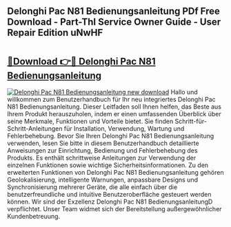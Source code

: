 ## Delonghi Pac N81 Bedienungsanleitung PDf Free Download - Part-ThI Service Owner Guide - User Repair Edition uNwHF

# <h2><a href="http://df1u5nq.blite.top/?on=Delonghi+Pac+N81+Bedienungsanleitung">🔗Download 👉🔴 Delonghi Pac N81 Bedienungsanleitung</a></h2>

[![Delonghi Pac N81 Bedienungsanleitung new download](https://i.imgur.com/lujVjoI.png)](http://df1u5nq.blite.top/?on=Delonghi+Pac+N81+Bedienungsanleitung)
Hallo und willkommen zum Benutzerhandbuch für Ihr neu integriertes Delonghi Pac N81 Bedienungsanleitung. Dieser Leitfaden soll Ihnen helfen, das Beste aus Ihrem Produkt herauszuholen, indem er einen umfassenden Überblick über seine Merkmale, Funktionen und Vorteile bietet. Sie finden Schritt-für-Schritt-Anleitungen für Installation, Verwendung, Wartung und Fehlerbehebung. Bevor Sie Ihren Delonghi Pac N81 Bedienungsanleitung verwenden, lesen Sie bitte in diesem Benutzerhandbuch detaillierte Anweisungen zur Einrichtung, Bedienung und Fehlerbehebung des Produkts. Es enthält schrittweise Anleitungen zur Verwendung der einzelnen Funktionen sowie wichtige Sicherheitsinformationen. Zu den erweiterten Funktionen von Delonghi Pac N81 Bedienungsanleitung gehören Geolokalisierung, intelligente Warnungen, anpassbare Designs und Synchronisierung mehrerer Geräte, die alle einfach über die benutzerfreundliche und intuitive Benutzeroberfläche gesteuert werden können. Wir sind der Exzellenz Delonghi Pac N81 BedienungsanleitungD verpflichtet. Unser Team widmet sich der Bereitstellung außergewöhnlicher Kundenbetreuung.
